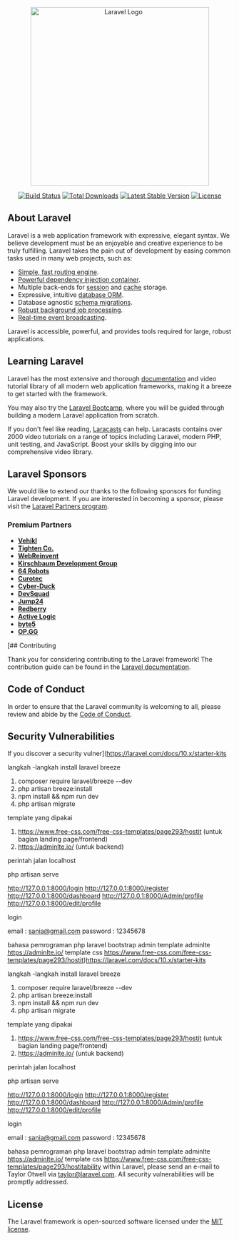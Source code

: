 <p align="center"><a href="https://laravel.com" target="_blank"><img src="https://raw.githubusercontent.com/laravel/art/master/logo-lockup/5%20SVG/2%20CMYK/1%20Full%20Color/laravel-logolockup-cmyk-red.svg" width="400" alt="Laravel Logo"></a></p>

<p align="center">
<a href="https://github.com/laravel/framework/actions"><img src="https://github.com/laravel/framework/workflows/tests/badge.svg" alt="Build Status"></a>
<a href="https://packagist.org/packages/laravel/framework"><img src="https://img.shields.io/packagist/dt/laravel/framework" alt="Total Downloads"></a>
<a href="https://packagist.org/packages/laravel/framework"><img src="https://img.shields.io/packagist/v/laravel/framework" alt="Latest Stable Version"></a>
<a href="https://packagist.org/packages/laravel/framework"><img src="https://img.shields.io/packagist/l/laravel/framework" alt="License"></a>
</p>

## About Laravel

Laravel is a web application framework with expressive, elegant syntax. We believe development must be an enjoyable and creative experience to be truly fulfilling. Laravel takes the pain out of development by easing common tasks used in many web projects, such as:

- [Simple, fast routing engine](https://laravel.com/docs/routing).
- [Powerful dependency injection container](https://laravel.com/docs/container).
- Multiple back-ends for [session](https://laravel.com/docs/session) and [cache](https://laravel.com/docs/cache) storage.
- Expressive, intuitive [database ORM](https://laravel.com/docs/eloquent).
- Database agnostic [schema migrations](https://laravel.com/docs/migrations).
- [Robust background job processing](https://laravel.com/docs/queues).
- [Real-time event broadcasting](https://laravel.com/docs/broadcasting).

Laravel is accessible, powerful, and provides tools required for large, robust applications.

## Learning Laravel

Laravel has the most extensive and thorough [documentation](https://laravel.com/docs) and video tutorial library of all modern web application frameworks, making it a breeze to get started with the framework.

You may also try the [Laravel Bootcamp](https://bootcamp.laravel.com), where you will be guided through building a modern Laravel application from scratch.

If you don't feel like reading, [Laracasts](https://laracasts.com) can help. Laracasts contains over 2000 video tutorials on a range of topics including Laravel, modern PHP, unit testing, and JavaScript. Boost your skills by digging into our comprehensive video library.

## Laravel Sponsors

We would like to extend our thanks to the following sponsors for funding Laravel development. If you are interested in becoming a sponsor, please visit the [Laravel Partners program](https://partners.laravel.com).

### Premium Partners

- **[Vehikl](https://vehikl.com/)**
- **[Tighten Co.](https://tighten.co)**
- **[WebReinvent](https://webreinvent.com/)**
- **[Kirschbaum Development Group](https://kirschbaumdevelopment.com)**
- **[64 Robots](https://64robots.com)**
- **[Curotec](https://www.curotec.com/services/technologies/laravel/)**
- **[Cyber-Duck](https://cyber-duck.co.uk)**
- **[DevSquad](https://devsquad.com/hire-laravel-developers)**
- **[Jump24](https://jump24.co.uk)**
- **[Redberry](https://redberry.international/laravel/)**
- **[Active Logic](https://activelogic.com)**
- **[byte5](https://byte5.de)**
- **[OP.GG](https://op.gg)**

[## Contributing

Thank you for considering contributing to the Laravel framework! The contribution guide can be found in the [Laravel documentation](https://laravel.com/docs/contributions).

## Code of Conduct

In order to ensure that the Laravel community is welcoming to all, please review and abide by the [Code of Conduct](https://laravel.com/docs/contributions#code-of-conduct).

## Security Vulnerabilities




If you discover a security vulner](https://laravel.com/docs/10.x/starter-kits

langkah -langkah install laravel breeze

1. composer require laravel/breeze --dev
2. php artisan breeze:install
3. npm install && npm run dev
4. php artisan migrate

template yang dipakai 

1. https://www.free-css.com/free-css-templates/page293/hostit (untuk bagian landing page/frontend)
2. https://adminlte.io/ (untuk backend)

perintah jalan localhost

php artisan serve

http://127.0.0.1:8000/login
http://127.0.0.1:8000/register
http://127.0.0.1:8000/dashboard
http://127.0.0.1:8000/Admin/profile
http://127.0.0.1:8000/edit/profile

login

email : sania@gmail.com
password : 12345678

bahasa pemrograman php 
laravel 
bootstrap admin template adminlte https://adminlte.io/
template css https://www.free-css.com/free-css-templates/page293/hostit)https://laravel.com/docs/10.x/starter-kits

langkah -langkah install laravel breeze

1. composer require laravel/breeze --dev
2. php artisan breeze:install
3. npm install && npm run dev
4. php artisan migrate

template yang dipakai 

1. https://www.free-css.com/free-css-templates/page293/hostit (untuk bagian landing page/frontend)
2. https://adminlte.io/ (untuk backend)

perintah jalan localhost

php artisan serve

http://127.0.0.1:8000/login
http://127.0.0.1:8000/register
http://127.0.0.1:8000/dashboard
http://127.0.0.1:8000/Admin/profile
http://127.0.0.1:8000/edit/profile

login

email : sania@gmail.com
password : 12345678

bahasa pemrograman php 
laravel 
bootstrap admin template adminlte https://adminlte.io/
template css https://www.free-css.com/free-css-templates/page293/hostitability within Laravel, please send an e-mail to Taylor Otwell via [taylor@laravel.com](mailto:taylor@laravel.com). All security vulnerabilities will be promptly addressed.

## License

The Laravel framework is open-sourced software licensed under the [MIT license](https://opensource.org/licenses/MIT).

